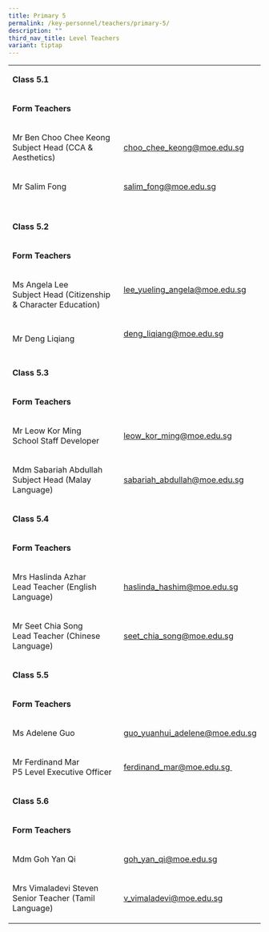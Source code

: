 ```yaml
---
title: Primary 5
permalink: /key-personnel/teachers/primary-5/
description: ""
third_nav_title: Level Teachers
variant: tiptap
---
```

<table style="minWidth: 50px">
<colgroup>
<col>
<col>
</colgroup>
<tbody>
<tr>
<td rowspan="1" colspan="2">
<p><strong>Class 5.1</strong>
</p>
</td>
</tr>
<tr>
<td rowspan="1" colspan="2">
<p><strong>Form Teachers</strong>
</p>
</td>
</tr>
<tr>
<td rowspan="1" colspan="1">
<p>Mr Ben Choo Chee Keong
<br>Subject Head (CCA &amp; Aesthetics)</p>
</td>
<td rowspan="1" colspan="1">
<p><a href="mailto:choo_chee_keong@moe.edu.sg" rel="noopener noreferrer nofollow" target="">choo_chee_keong@moe.edu.sg</a>
<br>
</p>
</td>
</tr>
<tr>
<td rowspan="1" colspan="1">
<p>Mr Salim Fong</p>
</td>
<td rowspan="1" colspan="1">
<p><a href="mailto:salim_fong@moe.edu.sg" rel="noopener noreferrer nofollow" target="">salim_fong@moe.edu.sg</a>
</p>
</td>
</tr>
<tr>
<td rowspan="1" colspan="1">
<p></p>
</td>
<td rowspan="1" colspan="1">
<p></p>
</td>
</tr>
<tr>
<td rowspan="1" colspan="2">
<p><strong>Class 5.2</strong>
</p>
</td>
</tr>
<tr>
<td rowspan="1" colspan="2">
<p><strong>Form Teachers</strong>
</p>
</td>
</tr>
<tr>
<td rowspan="1" colspan="1">
<p>Ms Angela Lee
<br>Subject Head (Citizenship &amp; Character Education)</p>
</td>
<td rowspan="1" colspan="1">
<p><a href="mailto:lee_yueling_angela@moe.edu.sg" rel="noopener noreferrer nofollow" target="">lee_yueling_angela@moe.edu.sg</a>
<br>
<br>
</p>
</td>
</tr>
<tr>
<td rowspan="1" colspan="1">
<p>Mr Deng Liqiang</p>
</td>
<td rowspan="1" colspan="1">
<p><a href="mailto:deng_liqiang@moe.edu.sg" rel="noopener noreferrer nofollow" target="">deng_liqiang@moe.edu.sg</a>
<br>
<br>
</p>
</td>
</tr>
<tr>
<td rowspan="1" colspan="2">
<p><strong>Class 5.3</strong>
</p>
</td>
</tr>
<tr>
<td rowspan="1" colspan="2">
<p><strong>Form Teachers</strong>
</p>
</td>
</tr>
<tr>
<td rowspan="1" colspan="1">
<p>Mr Leow Kor Ming
<br>School Staff Developer</p>
</td>
<td rowspan="1" colspan="1">
<p><a href="mailto:leow_kor_ming@moe.edu.sg" rel="noopener noreferrer nofollow" target="">leow_kor_ming@moe.edu.sg</a>
<br>
</p>
</td>
</tr>
<tr>
<td rowspan="1" colspan="1">
<p>Mdm Sabariah Abdullah
<br>Subject Head (Malay Language)</p>
</td>
<td rowspan="1" colspan="1">
<p><a href="mailto:sabariah_abdullah@moe.edu.sg" rel="noopener noreferrer nofollow" target="">sabariah_abdullah@moe.edu.sg</a>
</p>
</td>
</tr>
<tr>
<td rowspan="1" colspan="2">
<p><strong>Class 5.4</strong>
</p>
</td>
</tr>
<tr>
<td rowspan="1" colspan="2">
<p><strong>Form Teachers</strong>
</p>
</td>
</tr>
<tr>
<td rowspan="1" colspan="1">
<p>Mrs Haslinda Azhar
<br>Lead Teacher (English Language)</p>
</td>
<td rowspan="1" colspan="1">
<p><a href="mailto:haslinda_hashim@moe.edu.sg" rel="noopener noreferrer nofollow" target="">haslinda_hashim@moe.edu.sg</a>
<br>
</p>
</td>
</tr>
<tr>
<td rowspan="1" colspan="1">
<p>Mr Seet Chia Song
<br>Lead Teacher (Chinese Language)</p>
</td>
<td rowspan="1" colspan="1">
<p><a href="mailto:seet_chia_song@moe.edu.sg" rel="noopener noreferrer nofollow" target="">seet_chia_song@moe.edu.sg</a>
<br>
</p>
</td>
</tr>
<tr>
<td rowspan="1" colspan="2">
<p><strong>Class 5.5</strong>
</p>
</td>
</tr>
<tr>
<td rowspan="1" colspan="2">
<p><strong>Form Teachers</strong>
</p>
</td>
</tr>
<tr>
<td rowspan="1" colspan="1">
<p>Ms Adelene Guo</p>
</td>
<td rowspan="1" colspan="1">
<p><a href="mailto:guo_yuanhui_adelene@moe.edu.sg" rel="noopener noreferrer nofollow" target="">guo_yuanhui_adelene@moe.edu.sg</a>
</p>
</td>
</tr>
<tr>
<td rowspan="1" colspan="1">
<p>Mr Ferdinand Mar
<br>P5 Level Executive Officer</p>
</td>
<td rowspan="1" colspan="1">
<p><a href="mailto:ferdinand_mar@moe.edu.sg" rel="noopener noreferrer nofollow" target="">ferdinand_mar@moe.edu.sg&nbsp;</a>
</p>
</td>
</tr>
<tr>
<td rowspan="1" colspan="2">
<p><strong>Class 5.6</strong>
</p>
</td>
</tr>
<tr>
<td rowspan="1" colspan="2">
<p><strong>Form Teachers</strong>
</p>
</td>
</tr>
<tr>
<td rowspan="1" colspan="1">
<p>Mdm Goh Yan Qi</p>
</td>
<td rowspan="1" colspan="1">
<p><a href="mailto:goh_yan_qi@moe.edu.sg" rel="noopener noreferrer nofollow" target="">goh_yan_qi@moe.edu.sg</a>
</p>
</td>
</tr>
<tr>
<td rowspan="1" colspan="1">
<p>Mrs Vimaladevi Steven
<br>Senior Teacher (Tamil Language)</p>
</td>
<td rowspan="1" colspan="1">
<p><a href="mailto:v_vimaladevi@moe.edu.sg" rel="noopener noreferrer nofollow" target="">v_vimaladevi@moe.edu.sg</a>
</p>
</td>
</tr>
</tbody>
</table>
<p></p>